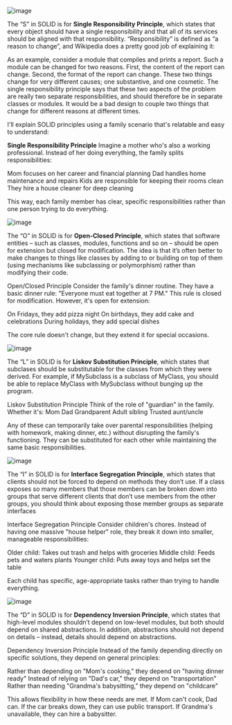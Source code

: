 
![image](https://github.com/user-attachments/assets/00a88d7a-b7fe-4e38-8e90-4e6149f50cc9)

The “S” in SOLID is for **Single Responsibility Principle**, which states that every object should have a single responsibility and that all of its services should be aligned with that responsibility. “Responsibility” is defined as “a reason to change”, and Wikipedia does a pretty good job of explaining it:

As an example, consider a module that compiles and prints a report. Such a module can be changed for two reasons. First, the content of the report can change. Second, the format of the report can change. These two things change for very different causes; one substantive, and one cosmetic. The single responsibility principle says that these two aspects of the problem are really two separate responsibilities, and should therefore be in separate classes or modules.
It would be a bad design to couple two things that change for different reasons at different times.

I'll explain SOLID principles using a family scenario that's relatable and easy to understand:

**Single Responsibility Principle**
Imagine a mother who's also a working professional. Instead of her doing everything, the family splits responsibilities:

Mom focuses on her career and financial planning
Dad handles home maintenance and repairs
Kids are responsible for keeping their rooms clean
They hire a house cleaner for deep cleaning

This way, each family member has clear, specific responsibilities rather than one person trying to do everything.


![image](https://github.com/user-attachments/assets/c602ec83-661e-4221-b735-b8dab9af5bfb)

The “O” in SOLID is for **Open-Closed Principle**, which states that software entities – such as classes, modules, functions and so on – should be open for extension but closed for modification. The idea is that it’s often better to make changes to things like classes by adding to or building on top of them (using mechanisms like subclassing or polymorphism) rather than modifying their code.

Open/Closed Principle
Consider the family's dinner routine. They have a basic dinner rule: "Everyone must eat together at 7 PM." This rule is closed for modification. However, it's open for extension:

On Fridays, they add pizza night
On birthdays, they add cake and celebrations
During holidays, they add special dishes

The core rule doesn't change, but they extend it for special occasions.

![image](https://github.com/user-attachments/assets/e7b06043-3a98-4a14-be7d-457562effb2e)

The “L” in SOLID is for **Liskov Substitution Principle**, which states that subclases should be substitutable for the classes from which they were derived. For example, if MySubclass is a subclass of MyClass, you should be able to replace MyClass with MySubclass without bunging up the program.

Liskov Substitution Principle
Think of the role of "guardian" in the family. Whether it's:
Mom
Dad
Grandparent
Adult sibling
Trusted aunt/uncle

Any of these can temporarily take over parental responsibilities (helping with homework, making dinner, etc.) without disrupting the family's functioning. They can be substituted for each other while maintaining the same basic responsibilities.

![image](https://github.com/user-attachments/assets/eb1b6f6a-e792-49b9-8399-f60f128c7c07)

The “I” in SOLID is for **Interface Segregation Principle**, which states that clients should not be forced to depend on methods they don’t use. If a class exposes so many members that those members can be broken down into groups that serve different clients that don’t use members from the other groups, you should think about exposing those member groups as separate interfaces

Interface Segregation Principle
Consider children's chores. Instead of having one massive "house helper" role, they break it down into smaller, manageable responsibilities:

Older child: Takes out trash and helps with groceries
Middle child: Feeds pets and waters plants
Younger child: Puts away toys and helps set the table

Each child has specific, age-appropriate tasks rather than trying to handle everything.

![image](https://github.com/user-attachments/assets/c3605646-307b-4a8b-825c-dffbc2cf5439)

The “D” in SOLID is for **Dependency Inversion Principle**, which states that high-level modules shouldn’t depend on low-level modules, but both should depend on shared abstractions. In addition, abstractions should not depend on details – instead, details should depend on abstractions.

Dependency Inversion Principle
Instead of the family depending directly on specific solutions, they depend on general principles:

Rather than depending on "Mom's cooking," they depend on "having dinner ready"
Instead of relying on "Dad's car," they depend on "transportation"
Rather than needing "Grandma's babysitting," they depend on "childcare"

This allows flexibility in how these needs are met. If Mom can't cook, Dad can. If the car breaks down, they can use public transport. If Grandma's unavailable, they can hire a babysitter.

